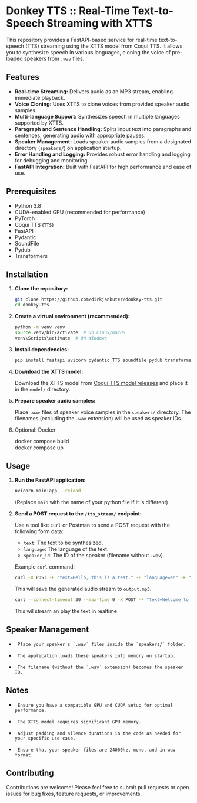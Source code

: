 # Donkey TTS :: Real-Time Text-to-Speech Streaming with XTTS

This repository provides a FastAPI-based service for real-time text-to-speech (TTS) streaming using the XTTS model from Coqui TTS. It allows you to synthesize speech in various languages, cloning the voice of pre-loaded speakers from `.wav` files.

## Features

-   **Real-time Streaming:** Delivers audio as an MP3 stream, enabling immediate playback.
-   **Voice Cloning:** Uses XTTS to clone voices from provided speaker audio samples.
-   **Multi-language Support:** Synthesizes speech in multiple languages supported by XTTS.
-   **Paragraph and Sentence Handling:** Splits input text into paragraphs and sentences, generating audio with appropriate pauses.
-   **Speaker Management:** Loads speaker audio samples from a designated directory (`speakers/`) on application startup.
-   **Error Handling and Logging:** Provides robust error handling and logging for debugging and monitoring.
-   **FastAPI Integration:** Built with FastAPI for high performance and ease of use.

## Prerequisites

-   Python 3.8
-   CUDA-enabled GPU (recommended for performance)
-   PyTorch
-   Coqui TTS (`TTS`)
-   FastAPI
-   Pydantic
-   SoundFile
-   Pydub
-   Transformers

## Installation

1.  **Clone the repository:**

    ```bash
    git clone https://github.com/dirkjanbuter/donkey-tts.git
    cd donkey-tts
    ```

2.  **Create a virtual environment (recommended):**

    ```bash
    python -m venv venv
    source venv/bin/activate  # On Linux/macOS
    venv\Scripts\activate  # On Windows
    ```

3.  **Install dependencies:**

    ```bash
    pip install fastapi uvicorn pydantic TTS soundfile pydub transformers torch
    ```

4.  **Download the XTTS model:**

    Download the XTTS model from [Coqui TTS model releases](https://huggingface.co/coqui/XTTS-v2/tree/main) and place it in the `model/` directory.

5.  **Prepare speaker audio samples:**

    Place `.wav` files of speaker voice samples in the `speakers/` directory. The filenames (excluding the `.wav` extension) will be used as speaker IDs.

6.  Optional: Docker

    docker compose build<br>
    docker compose up

## Usage

1.  **Run the FastAPI application:**

    ```bash
    uvicorn main:app --reload
    ```

    (Replace `main` with the name of your python file if it is different)

2.  **Send a POST request to the `/tts_stream/` endpoint:**

    Use a tool like `curl` or Postman to send a POST request with the following form data:

    -   `text`: The text to be synthesized.
    -   `language`: The language of the text.
    -   `speaker_id`: The ID of the speaker (filename without `.wav`).

    Example `curl` command:

    ```bash
    curl -X POST -F "text=Hello, this is a test." -F "language=en" -F "speaker_id=yvonta" http://127.0.0.1:8979/tts_stream/ > output.mp3
    ```

    This will save the generated audio stream to `output.mp3`.

    ```bash
    curl --connect-timeout 30 --max-time 0 -X POST -F "text=Welcome to Donkey TTS!" -F "language=en" -F "speaker_id=yvonta" http://127.0.0.1:8979/tts_stream/ | mpg123 -q -
    ```

    This wil stream an play the text in realtime


## Speaker Management

-      Place your speaker's `.wav` files inside the `speakers/` folder.
-      The application loads these speakers into memory on startup.
-      The filename (without the `.wav` extension) becomes the speaker ID.

## Notes

-      Ensure you have a compatible GPU and CUDA setup for optimal performance.
-      The XTTS model requires significant GPU memory.
-      Adjust padding and silence durations in the code as needed for your specific use case.
-      Ensure that your speaker files are 24000hz, mono, and in wav format.

## Contributing

Contributions are welcome! Please feel free to submit pull requests or open issues for bug fixes, feature requests, or improvements.
